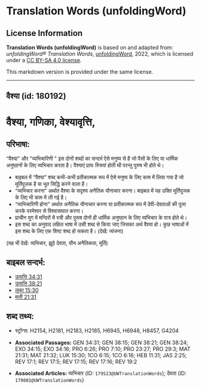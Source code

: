 # Translation Words (unfoldingWord)

## License Information

**Translation Words (unfoldingWord)** is based on and adapted from: _unfoldingWord® Translation Words_, [unfoldingWord](https://unfoldingword.org/utw), 2022, which is licensed under a [CC BY-SA 4.0 license](https://creativecommons.org/licenses/by-sa/4.0/legalcode.en).

This markdown version is provided under the same license.



--------------------------------

## वैश्या (id: 180192)

वैश्या, गणिका, वेश्यावृत्ति,
============================

परिभाषा:
--------

“वैश्या” और "व्यभिचारिणी " इस दोनों शब्दों का सन्दर्भ ऐसे मनुष्य से है जो पैसों के लिए या धार्मिक अनुष्ठानों के लिए व्यभिचार करता है। वैश्याएं प्रायः स्त्रियां होती थी परन्तु पुरुष भी होते थे।

* बाइबल में “वैश्या” शब्द कभी\-कभी प्रतीकात्मक रूप में ऐसे मनुष्य के लिए काम में लिया गया है जो मूर्तिपूजक है या भूत सिद्धि करने वाला है।
* “व्यभिचार करना” अर्थात वैश्या के सदृश्य अनैतिक यौनाचार करना। बाइबल में यह उक्ति मूर्तिपूजक के लिए भी काम में ली गई है।
* “व्यभिचारिणी होना” अर्थात अनैतिक यौनाचार करना या प्रतीकात्मक रूप में देवी\-देवताओं की पूजा करके परमेश्वर से विश्वासघात करना।
* प्राचीन युग में मन्दिरों में स्त्री और पुरूष दोनों ही धार्मिक अनुष्ठान के लिए व्यभिचार के पात्र होते थे।
* इस शब्द का अनुवाद लक्षित भाषा में उसी शब्द से किया जाए जिसका अर्थ वैश्या हो। कुछ भाषाओं में इस शब्द के लिए एक शिष्ट शब्द हो सकता है। (देखें: व्यंजना)

(यह भी देखें: व्यभिचार, झूठे देवता, यौन अनैतिकता, मूर्ति)

बाइबल सन्दर्भ:
--------------

* [उत्पत्ति 34:31](https://ref.ly/Gen34:31)
* [उत्पत्ति 38:21](https://ref.ly/Gen38:21)
* [लूका 15:30](https://ref.ly/Luke15:30)
* [मत्ती 21:31](https://ref.ly/Matt21:31)

शब्द तथ्य:
----------

* स्ट्रोंग्स: H2154, H2181, H2183, H2185, H6945, H6948, H8457, G4204

* **Associated Passages:** GEN 34:31; GEN 38:15; GEN 38:21; GEN 38:24; EXO 34:15; EXO 34:16; PRO 6:26; PRO 7:10; PRO 23:27; PRO 29:3; MAT 21:31; MAT 21:32; LUK 15:30; 1CO 6:15; 1CO 6:16; HEB 11:31; JAS 2:25; REV 17:1; REV 17:5; REV 17:15; REV 17:16; REV 19:2
* **Associated Articles:** व्यभिचार (ID: `179523@UWTranslationWords`); देवता (ID: `179801@UWTranslationWords`)

